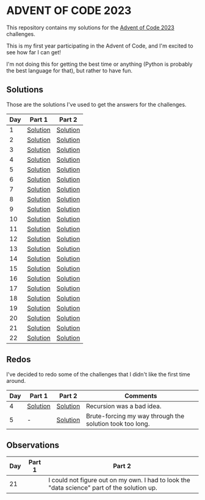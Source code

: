 # ADVENT OF CODE 2023

This repository contains my solutions for the [Advent of Code 2023](https://adventofcode.com/2023) challenges.

This is my first year participating in the Advent of Code, and I'm excited to see how far I can get!

I'm not doing this for getting the best time or anything (Python is probably the best language for that), but rather to have fun.

## Solutions

Those are the solutions I've used to get the answers for the challenges.

| Day | Part 1 | Part 2 |
| --- | ------ | ------ |
| 1 | [Solution](day-1/src/bin/part_1.rs) | [Solution](day-1/src/bin/part_2.rs) |
| 2 | [Solution](day-2/src/bin/part_1.rs) | [Solution](day-2/src/bin/part_2.rs) |
| 3 | [Solution](day-3/src/bin/part_1.rs) | [Solution](day-3/src/bin/part_2.rs) |
| 4 | [Solution](day-4/src/bin/part_1.rs) | [Solution](day-4/src/bin/part_2.rs) |
| 5 | [Solution](day-5/src/bin/part_1.rs) | [Solution](day-5/src/bin/part_2.rs) |
| 6 | [Solution](day-6/src/bin/part_1.rs) | [Solution](day-6/src/bin/part_2.rs) |
| 7 | [Solution](day-7/src/part_1/mod.rs) | [Solution](day-7/src/part_2/mod.rs) |
| 8 | [Solution](day-8/src/part_1/mod.rs) | [Solution](day-8/src/part_2/mod.rs) |
| 9 | [Solution](day-9/src/part_1/mod.rs) | [Solution](day-9/src/part_2/mod.rs) |
| 10 | [Solution](day-10/src/part_1/mod.rs) | [Solution](day-10/src/part_2/mod.rs) |
| 11 | [Solution](day-11/src/part_1/mod.rs) | [Solution](day-11/src/part_2/mod.rs) |
| 12 | [Solution](day-12/src/part_1/mod.rs) | [Solution](day-12/src/part_2/mod.rs) |
| 13 | [Solution](day-13/src/part_1/mod.rs) | [Solution](day-13/src/part_2/mod.rs) |
| 14 | [Solution](day-14/src/part_1/mod.rs) | [Solution](day-14/src/part_2/mod.rs) |
| 15 | [Solution](day-15/src/part_1/mod.rs) | [Solution](day-15/src/part_2/mod.rs) |
| 16 | [Solution](day-16/src/part1.rs) | [Solution](day-16/src/part2.rs) |
| 17 | [Solution](day-17/src/part_1/mod.rs) | [Solution](day-17/src/part_2/mod.rs) |
| 18 | [Solution](day-18/src/part_1/mod.rs) | [Solution](day-18/src/part_2/mod.rs) |
| 19 | [Solution](day-19/src/part_1.rs) | [Solution](day-19/src/part_2.rs) |
| 20 | [Solution](day-20/src/part_1.rs) | [Solution](day-20/src/part_2.rs) |
| 21 | [Solution](day-21/src/part_1.rs) | [Solution](day-21/src/part_2.rs) |
| 22 | [Solution](day-22/src/main.rs) | [Solution](day-22/src/main.rs) |

## Redos

I've decided to redo some of the challenges that I didn't like the first time around.

| Day | Part 1 | Part 2 |  Comments |
| --- | ------ | ------ | --------- |
| 4 | [Solution](day-4/src/bin/part_1_redo.rs) | [Solution](day-4/src/bin/part_2_redo.rs) | Recursion was a bad idea. |
| 5 | - | [Solution](day-5-redo/src/bin/part_2.rs) | Brute-forcing my way through the solution took too long. |

## Observations

| Day | Part 1 | Part 2 |
| --- | -------- | ------ |
| 21 |          |I could not figure out on my own. I had to look the "data science" part of the solution up.|
